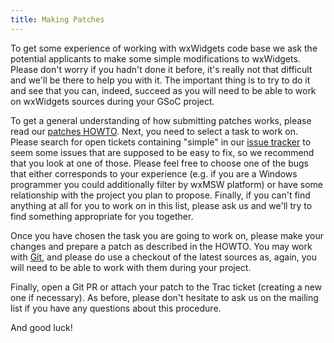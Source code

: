 ```yaml
---
title: Making Patches
---
```


To get some experience of working with wxWidgets code base we ask the
potential applicants to make some simple modifications to wxWidgets. Please
don't worry if you hadn't done it before, it's really not that difficult and
we'll be there to help you with it. The important thing is to try to do it and
see that you can, indeed, succeed as you will need to be able to work on
wxWidgets sources during your GSoC project.

To get a general understanding of how submitting patches works, please read
our [patches HOWTO](/develop/how-to-submit-patches/). Next,
you need to select a task to work on. Please search for open tickets containing
"simple" in our [issue tracker](https://github.com/wxWidgets/wxWidgets/issues) to
seem some issues that are supposed to be easy to fix, so we recommend that you look at one of those.
Please feel free to choose one of the bugs that either corresponds to your
experience (e.g. if you are a Windows programmer you could additionally filter
by wxMSW platform) or have some relationship with the project you plan to
propose. Finally, if you can't find anything at all for you to work on in this
list, please ask us and we'll try to find something appropriate for you
together.

Once you have chosen the task you are going to work on, please make your
changes and prepare a patch as described in the HOWTO. You may work with
[Git](https://github.com/wxWidgets/wxWidgets), and please do use a checkout of the latest sources as,
again, you will need to be able to work with them during your project.

Finally, open a Git PR or attach your patch to the Trac ticket (creating a new
one if necessary). As before, please don't hesitate to ask us on the mailing
list if you have any questions about this procedure.

And good luck!

